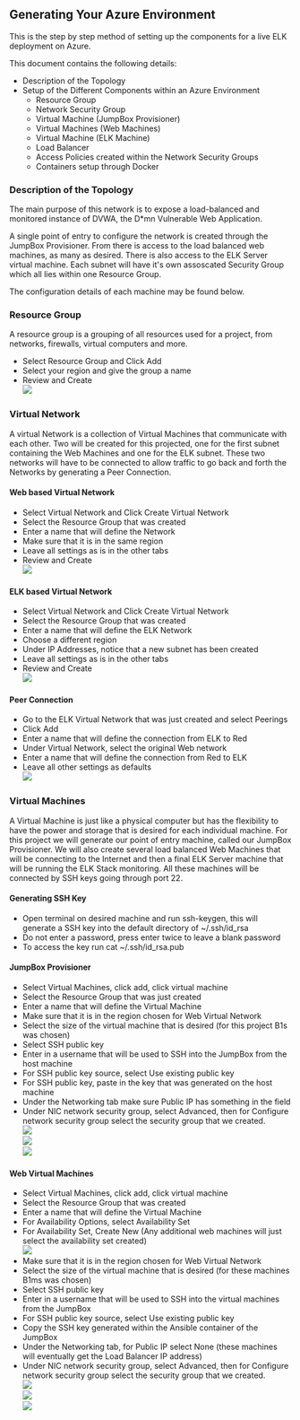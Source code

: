 ## Generating Your Azure Environment

This is the step by step method of setting up the components for a live ELK deployment on Azure.

This document contains the following details:  
- Description of the Topology  
- Setup of the Different Components within an Azure Environment  
  - Resource Group  
  - Network Security Group  
  - Virtual Machine (JumpBox Provisioner)  
  - Virtual Machines (Web Machines)  
  - Virtual Machine (ELK Machine)  
  - Load Balancer  
  - Access Policies created within the Network Security Groups  
  - Containers setup through Docker

### Description of the Topology

The main purpose of this network is to expose a load-balanced and monitored instance of DVWA, the D*mn Vulnerable Web Application.

A single point of entry to configure the network is created through the JumpBox Provisioner. From there is access to the load balanced web machines, as many as desired. There is also access to the ELK Server virtual machine. Each subnet will have it's own assoscated Security Group which all lies within one Resource Group. 

The configuration details of each machine may be found below.

### Resource Group

A resource group is a grouping of all resources used for a project, from networks, firewalls, virtual computers and more.  
  - Select Resource Group and Click Add  
  - Select your region and give the group a name  
  - Review and Create  
  ![](Diagrams/Create_Resource_Group.PNG)
  
### Virtual Network

A virtual Network is a collection of Virtual Machines that communicate with each other. Two will be created for this projected, one for the first subnet containing the Web Machines and one for the ELK subnet. These two networks will have to be connected to allow traffic to go back and forth the Networks by generating a Peer Connection.  

#### Web based Virtual Network  
  - Select Virtual Network and Click Create Virtual Network  
  - Select the Resource Group that was created  
  - Enter a name that will define the Network  
  - Make sure that it is in the same region  
  - Leave all settings as is in the other tabs  
  - Review and Create  
  ![](Diagrams/Create_Virtual_Network.PNG)    
  
#### ELK based Virtual Network  
  - Select Virtual Network and Click Create Virtual Network  
  - Select the Resource Group that was created  
  - Enter a name that will define the ELK Network  
  - Choose a different region  
  - Under IP Addresses, notice that a new subnet has been created  
  - Leave all settings as is in the other tabs  
  - Review and Create  
  ![](Diagrams/Create_Virtual_Network_ELK.PNG)    
  
#### Peer Connection  
  - Go to the ELK Virtual Network that was just created and select Peerings  
  - Click Add  
  - Enter a name that will define the connection from ELK to Red  
  - Under Virtual Network, select the original Web network  
  - Enter a name that will define the connection from Red to ELK  
  - Leave all other settings as defaults  
  ![](Diagrams/Create_Virtual_Network_ELK_Peering.PNG)  
  
### Virtual Machines

A Virtual Machine is just like a physical computer but has the flexibility to have the power and storage that is desired for each individual machine. For this project we will generate our point of entry machine, called our JumpBox Provisioner. We will also create several load balanced Web Machines that will be connecting to the Internet and then a final ELK Server machine that will be running the ELK Stack monitoring. All these machines will be connected by SSH keys going through port 22.  

#### Generating SSH Key
  - Open terminal on desired machine and run ssh-keygen, this will generate a SSH key into the default directory of ~/.ssh/id_rsa  
  - Do not enter a password, press enter twice to leave a blank password  
  - To access the key run cat ~/.ssh/id_rsa.pub  

#### JumpBox Provisioner  

  - Select Virtual Machines, click add, click virtual machine  
  - Select the Resource Group that was just created  
  - Enter a name that will define the Virtual Machine  
  - Make sure that it is in the region chosen for Web Virtual Network  
  - Select the size of the virtual machine that is desired (for this project B1s was chosen)  
  - Select SSH public key  
  - Enter in a username that will be used to SSH into the JumpBox from the host machine
  - For SSH public key source, select Use existing public key  
  - For SSH public key, paste in the key that was generated on the host machine  
  - Under the Networking tab make sure Public IP has something in the field  
  - Under NIC network security group, select Advanced, then for Configure network security group select the security group that we created.  
  ![](Diagrams/Create_Virtual_Machine_JumpBox1.PNG)  
  ![](Diagrams/Create_Virtual_Machine_JumpBox2.PNG)  
  ![](Diagrams/Create_Virtual_Machine_JumpBox3.PNG)  
  
#### Web Virtual Machines  

  - Select Virtual Machines, click add, click virtual machine  
  - Select the Resource Group that was created  
  - Enter a name that will define the Virtual Machine  
  - For Availability Options, select Availability Set  
  - For Availability Set, Create New (Any additional web machines will just select the availability set created)  
![](Diagrams/Create_Virtual_Machine_Web_Availability)  	
  - Make sure that it is in the region chosen for Web Virtual Network  
  - Select the size of the virtual machine that is desired (for these machines B1ms was chosen)  
  - Select SSH public key  
  - Enter in a username that will be used to SSH into the virtual machines from the JumpBox  
  - For SSH public key source, select Use existing public key  
  - Copy the SSH key generated within the Ansible container of the JumpBox  
  - Under the Networking tab, for Public IP select None (these machines will eventually get the Load Balancer IP address)  
  - Under NIC network security group, select Advanced, then for Configure network security group select the security group that we created.  
![](Diagrams/Create_Virtual_Machine_Web1.PNG)  
![](Diagrams/Create_Virtual_Machine_Web2.PNG)  
![](Diagrams/Create_Virtual_Machine_Web3.PNG)  
